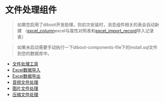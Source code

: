 # 文件处理组件

> 如果您启用了diboot开发助理，则初次安装时，消息组件相关的表会自动新建 （[excel_column]()excel与属性对照表和[excel_import_record]()导入记录表）

> 如果未启动需要手动执行一下diboot-components-file下的install.sql文件到您的数据库中。
  
* [文件处理工具](文件组件/文件处理工具.md)
* [Excel数据导入](文件组件/Excel数据导入.md)
* [Excel数据导出](文件组件/Excel数据导出.md)
* [音频文件处理](文件组件/音频文件处理.md)
* [图片文件处理](文件组件/图片文件处理.md)
* [压缩文件处理](文件组件/压缩文件处理.md)